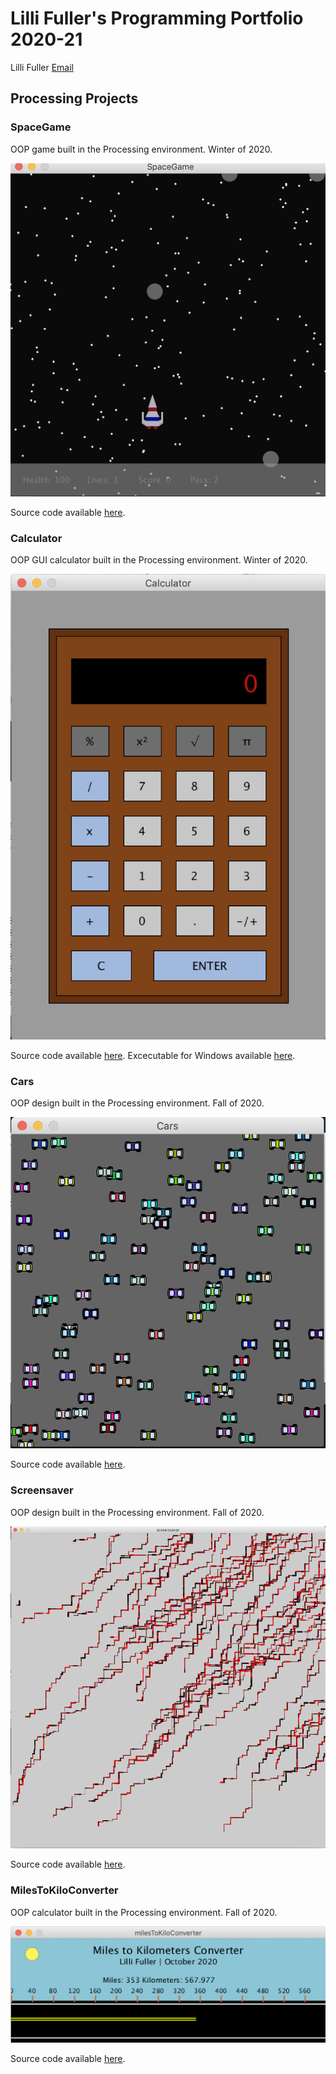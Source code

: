 # Lilli Fuller's Programming Portfolio 2020-21
Lilli Fuller [Email](mailto:lillfull@granitesd.org)

## Processing Projects

### SpaceGame
OOP game built in the Processing environment. Winter of 2020.

![Image of SpaceGame](https://github.com/lillifuller/programming-portfolio/blob/gh-pages/images/spacegame.png?raw=true)

Source code available [here](https://github.com/lillifuller/programming-portfolio/tree/gh-pages/src/SpaceGame).

### Calculator
OOP GUI calculator built in the Processing environment. Winter of 2020.

![Image of Calculator](https://github.com/lillifuller/programming-portfolio/blob/gh-pages/images/calculator.png?raw=true)

Source code available [here](https://github.com/lillifuller/programming-portfolio/tree/gh-pages/src/Calculator). Excecutable for Windows available [here]().

### Cars
OOP design built in the Processing environment. Fall of 2020.

![Image of Cars](https://github.com/lillifuller/programming-portfolio/blob/gh-pages/images/cars.png?raw=true)

Source code available [here](https://github.com/lillifuller/programming-portfolio/tree/gh-pages/src/Cars).

### Screensaver
OOP design built in the Processing environment. Fall of 2020.

![Image of Screensaver](https://github.com/lillifuller/programming-portfolio/blob/gh-pages/images/screensaver.png?raw=true)

Source code available [here](https://github.com/lillifuller/programming-portfolio/tree/gh-pages/src/Screensaver).

### MilesToKiloConverter
OOP calculator built in the Processing environment. Fall of 2020.

![Image of MilesToKiloConverter](https://github.com/lillifuller/programming-portfolio/blob/gh-pages/images/miletokiloconverter.png?raw=true)

Source code available [here](https://github.com/lillifuller/programming-portfolio/tree/gh-pages/src/MilesToKiloConverter).


